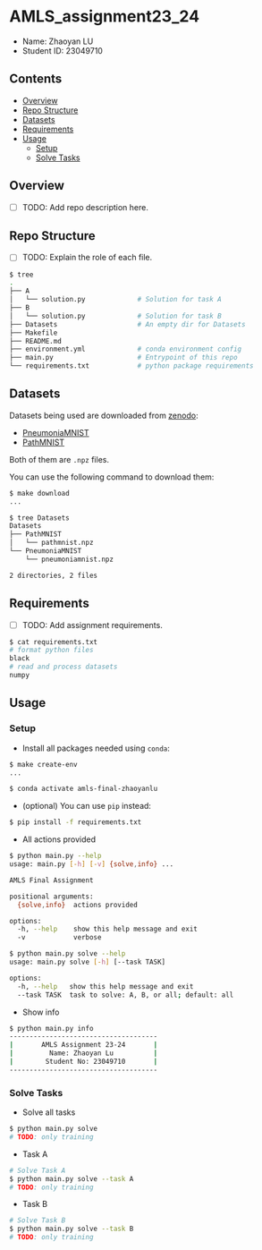 # AMLS_assignment23_24

* Name: Zhaoyan LU
* Student ID: 23049710

## Contents

- [Overview](#Overview)
- [Repo Structure](#Repo-Structure)
- [Datasets](#Datasets)
- [Requirements](#Requirements)
- [Usage](#Usage)
    - [Setup](#Setup)
    - [Solve Tasks](#Solve-Tasks)

## Overview

* [ ] TODO: Add repo description here.

## Repo Structure

* [ ] TODO: Explain the role of each file.

```bash
$ tree
.
├── A
│   └── solution.py             # Solution for task A
├── B
│   └── solution.py             # Solution for task B
├── Datasets                    # An empty dir for Datasets
├── Makefile
├── README.md
├── environment.yml             # conda environment config
├── main.py                     # Entrypoint of this repo
└── requirements.txt            # python package requirements
```

## Datasets

Datasets being used are downloaded from [zenodo](https://zenodo.org/records/6496656):

* [PneumoniaMNIST](https://zenodo.org/records/6496656/files/pneumoniamnist.npz)
* [PathMNIST](https://zenodo.org/records/6496656/files/pathmnist.npz)

Both of them are `.npz` files.

You can use the following command to download them:

```bash
$ make download
...

$ tree Datasets
Datasets
├── PathMNIST
│   └── pathmnist.npz
└── PneumoniaMNIST
    └── pneumoniamnist.npz

2 directories, 2 files
```

## Requirements

* [ ] TODO: Add assignment requirements.

```bash
$ cat requirements.txt
# format python files
black
# read and process datasets
numpy
```

## Usage

### Setup

* Install all packages needed using `conda`:

```bash
$ make create-env
...

$ conda activate amls-final-zhaoyanlu
```

* (optional) You can use `pip` instead:

```bash
$ pip install -f requirements.txt
```

* All actions provided

```bash
$ python main.py --help
usage: main.py [-h] [-v] {solve,info} ...

AMLS Final Assignment

positional arguments:
  {solve,info}  actions provided

options:
  -h, --help    show this help message and exit
  -v            verbose

$ python main.py solve --help
usage: main.py solve [-h] [--task TASK]

options:
  -h, --help   show this help message and exit
  --task TASK  task to solve: A, B, or all; default: all
```

* Show info

```bash
$ python main.py info
-------------------------------------
|       AMLS Assignment 23-24       |
|         Name: Zhaoyan Lu          |
|        Student No: 23049710       |
-------------------------------------
```

### Solve Tasks

* Solve all tasks

```bash
$ python main.py solve
# TODO: only training
```

* Task A

```bash
# Solve Task A
$ python main.py solve --task A
# TODO: only training
```

* Task B

```bash
# Solve Task B
$ python main.py solve --task B
# TODO: only training
```